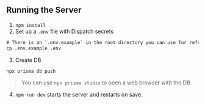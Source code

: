 ## Running the Server

1. `npm install`
2. Set up a `.env` file with Dispatch secrets

```diff
# There is an `.env.example` in the root directory you can use for reference
cp .env.example .env
```

3. Create DB

```diff
npx prisma db push
```

> You can use `npx prisma studio` to open a web browser with the DB.

4. `npm run dev` starts the server and restarts on save.

